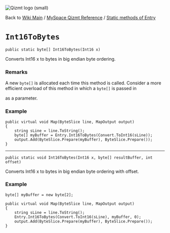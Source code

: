 <a href='Hidden comment: Image:'></a><img src='http://qizmt.googlecode.com/svn/wiki/images/Qizmt_logo_small.png' alt='Qizmt logo (small)' />

Back to <a href='Hidden comment: Link:'></a>[Wiki Main](Main.md) / [MySpace Qizmt Reference](MySpaceQizmtReference.md) / [Static methods of Entry](MySpaceQizmtReferenceEntryStaticMethods.md)



# `Int16ToBytes` #
`public static byte[] Int16ToBytes(Int16 x)`

Converts Int16 x to bytes in big endian byte ordering.
### Remarks ###
A new `byte[]` is allocated each time this method is called.  Consider a more efficient overload of this method in which a `byte[]` is passed in

as a parameter.

### Example ###
```
public virtual void Map(ByteSlice line, MapOutput output)
{
    string sLine = line.ToString();
    byte[] myBuffer = Entry.Int16ToBytes(Convert.ToInt16(sLine));
    output.Add(ByteSlice.Prepare(myBuffer), ByteSlice.Prepare());
} 
```

---




`public static void Int16ToBytes(Int16 x, byte[] resultBuffer, int offset)`

Converts Int16 x to bytes in big endian byte ordering with offset.

### Example ###
```
byte[] myBuffer = new byte[2];

public virtual void Map(ByteSlice line, MapOutput output)
{
    string sLine = line.ToString();
    Entry.Int16ToBytes(Convert.ToInt16(sLine), myBuffer, 0);
    output.Add(ByteSlice.Prepare(myBuffer), ByteSlice.Prepare());
} 
```